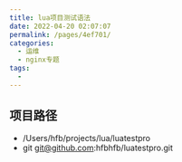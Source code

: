 ```yaml
---
title: lua项目测试语法
date: 2022-04-20 02:07:07
permalink: /pages/4ef701/
categories:
  - 运维
  - nginx专题
tags:
  - 
---
```



## 项目路径
  * /Users/hfb/projects/lua/luatestpro
  * git git@github.com:hfbhfb/luatestpro.git

